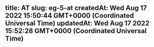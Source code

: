 
title: AT
slug: eg-5-at
createdAt: Wed Aug 17 2022 15:50:44 GMT+0000 (Coordinated Universal Time)
updatedAt: Wed Aug 17 2022 15:52:28 GMT+0000 (Coordinated Universal Time)
---

